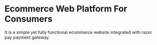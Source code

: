 # Ecommerce Web Platform For Consumers
It is a simple yet fully functional ecommerce website integrated with razor pay payment gateway.
